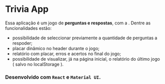 # Trivia App
Essa aplicação é um jogo de **perguntas e respostas**, com a . Dentre as funcionalidades estão:
- possibilidade de seleccionar previamente a quantidade de perguntas a respoder;
- placar dinâmico no header durante o jogo;
- relatório com placar, erros e acertos no final do jogo;
- possibilidade de visualizar, já na página inicial, o relatório do último jogo ( salvo no localStorage ).

### Desenvolvido com `React` e `Material UI`.
